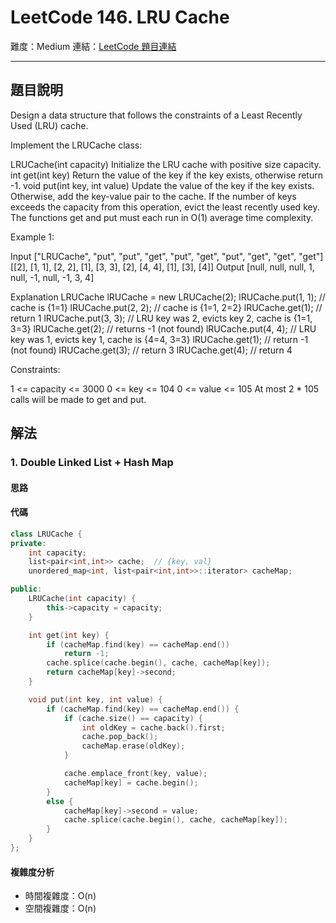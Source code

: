 # LeetCode 146. LRU Cache

難度：Medium
連結：[LeetCode 題目連結](https://leetcode.com/problems/lru-cache/description/)

---

## 題目說明
    
Design a data structure that follows the constraints of a Least Recently Used (LRU) cache.

Implement the LRUCache class:

LRUCache(int capacity) Initialize the LRU cache with positive size capacity.
int get(int key) Return the value of the key if the key exists, otherwise return -1.
void put(int key, int value) Update the value of the key if the key exists. Otherwise, add the key-value pair to the cache. If the number of keys exceeds the capacity from this operation, evict the least recently used key.
The functions get and put must each run in O(1) average time complexity.

 

Example 1:

Input
["LRUCache", "put", "put", "get", "put", "get", "put", "get", "get", "get"]
[[2], [1, 1], [2, 2], [1], [3, 3], [2], [4, 4], [1], [3], [4]]
Output
[null, null, null, 1, null, -1, null, -1, 3, 4]

Explanation
LRUCache lRUCache = new LRUCache(2);
lRUCache.put(1, 1); // cache is {1=1}
lRUCache.put(2, 2); // cache is {1=1, 2=2}
lRUCache.get(1);    // return 1
lRUCache.put(3, 3); // LRU key was 2, evicts key 2, cache is {1=1, 3=3}
lRUCache.get(2);    // returns -1 (not found)
lRUCache.put(4, 4); // LRU key was 1, evicts key 1, cache is {4=4, 3=3}
lRUCache.get(1);    // return -1 (not found)
lRUCache.get(3);    // return 3
lRUCache.get(4);    // return 4
 

Constraints:

1 <= capacity <= 3000
0 <= key <= 104
0 <= value <= 105
At most 2 * 105 calls will be made to get and put.

## 解法
### 1. Double Linked List + Hash Map
#### 思路



#### 代碼
```c++
class LRUCache {
private:
    int capacity;
    list<pair<int,int>> cache;  // {key, val}
    unordered_map<int, list<pair<int,int>>::iterator> cacheMap;

public:
    LRUCache(int capacity) {
        this->capacity = capacity;
    }

    int get(int key) {
        if (cacheMap.find(key) == cacheMap.end())
            return -1;
        cache.splice(cache.begin(), cache, cacheMap[key]);
        return cacheMap[key]->second;
    }

    void put(int key, int value) {
        if (cacheMap.find(key) == cacheMap.end()) {
            if (cache.size() == capacity) {
                int oldKey = cache.back().first;
                cache.pop_back();
                cacheMap.erase(oldKey);
            }

            cache.emplace_front(key, value);
            cacheMap[key] = cache.begin();
        }
        else {
            cacheMap[key]->second = value;
            cache.splice(cache.begin(), cache, cacheMap[key]);
        }
    }
};
```

#### 複雜度分析

- 時間複雜度：O(n)
- 空間複雜度：O(n)
